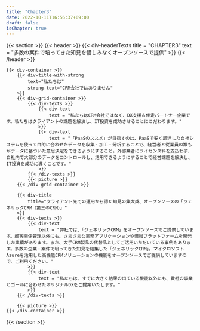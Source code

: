 ```yaml
---
title: "Chapter3"
date: 2022-10-11T16:56:37+09:00
draft: false
isChapter: true
---
```

{{< section >}}
    {{< header >}}
        {{< div-headerTexts
            title = "CHAPTER3"
            text = "多数の案件で培ってきた知見を惜しみなくオープンソースで提供"
        >}}
    {{< /header >}}

    {{< div-container >}}
        {{< div-title-with-strong 
            text="私たちは"
            strong-text="CRM会社ではありません"
        >}}
        {{< div-grid-container >}}
            {{< div-texts >}}
                {{< div-text
                    text = "私たちはCRM会社ではなく、DX支援＆伴走パートナー企業です。私たちはクライアントの課題を解決し、IT投資を成功させることにこだわります。"
                >}} 
                {{< div-text
                    text = "「PaaSのススメ」が目指すのは、PaaSで安く調達した自社システムを使って目的に合わせたデータを収集・加工・分析することで、経営者と従業員の誰もがデータに基づいた意思決定をできるようにすること。外部業者にライセンス料を支払わず、自社内で大部分のデータをコントロールし、活用できるようにすることで経営課題を解決し、IT投資を成功に導くことです。"
                >}} 
            {{< /div-texts >}}
            {{< picture >}}
        {{< /div-grid-container >}}

        {{< div-title
            title="クライアント先での運用から得た知見の集大成、オープンソースの「ジェネリックCRM（第三のCRM）」"
        >}}
        {{< div-texts >}}
            {{< div-text
                text = "弊社では、「ジェネリックCRM」をオープンソースでご提供しています。顧客関係管理以外にも、さまざまな業務アプリケーションや情報プラットフォームを開発した実績があります。また、大手CRM製品の代替品としてご活用いただいている事例もあります。多数の企業・案件で培ってきた知見を結集した「ジェネリックCRM」。マイクロソフトAzureを活用した高機能CRMソリューションの機能をオープンソースでご提供していますので、ご利用ください。"
            >}} 
            {{< div-text
                text = "私たちは、すでに大きく結果の出ている機能以外にも、貴社の事業とゴールに合わせたオリジナルDXをご提案いたします。"
            >}} 
        {{< /div-texts >}}

        {{< picture >}}
    {{< /div-container >}}
{{< /section >}}
